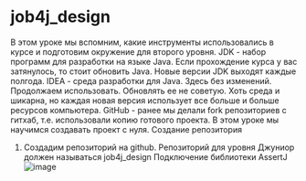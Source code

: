 # job4j_design
В этом уроке мы вспомним, какие инструменты использовались в курсе и подготовим окружение для второго уровня.
JDK - набор программ для разработки на языке Java. Если прохождение курса у вас затянулось, то стоит обновить Java. Новые версии JDK выходят каждые полгода.
IDEA - среда разработки для Java. Здесь без изменений. Продолжаем использовать. Обновлять ее не советую. Хоть среда и шикарна, но каждая новая версия использует все больше и больше ресурсов компьютера.
GitHub - ранее мы делали fork репозиториев c гитхаб, т.е. использовали копию готового проекта. В этом уроке мы научимся создавать проект с нуля.
Создание репозитория
1.	Создадим репозиторий на github. Репозиторий для уровня Джуниор должен называться job4j_design
Подключение библиотеки AssertJ
![image](https://user-images.githubusercontent.com/55270402/198059507-99de92d3-0205-43a5-9805-53c5ff9454d3.png)
